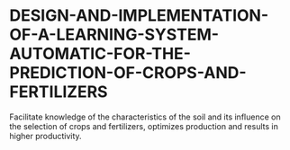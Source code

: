 # DESIGN-AND-IMPLEMENTATION-OF-A-LEARNING-SYSTEM-AUTOMATIC-FOR-THE-PREDICTION-OF-CROPS-AND-FERTILIZERS
Facilitate knowledge of the characteristics of the soil and its influence on the selection of crops and fertilizers, optimizes production and results in higher productivity.
